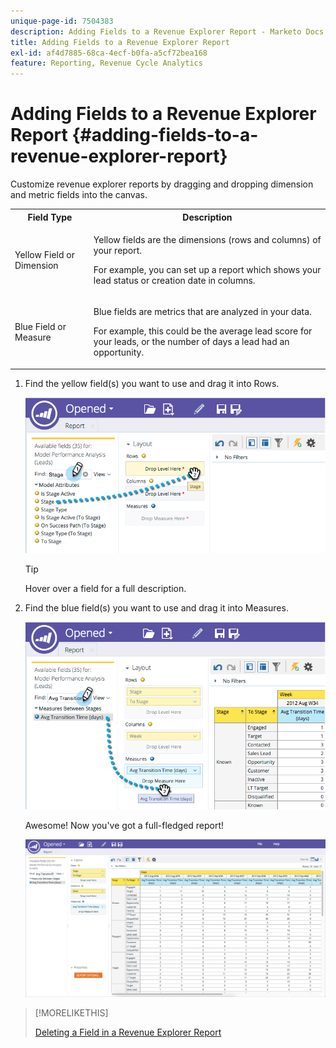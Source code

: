 ```yaml
---
unique-page-id: 7504383
description: Adding Fields to a Revenue Explorer Report - Marketo Docs - Product Documentation
title: Adding Fields to a Revenue Explorer Report
exl-id: af4d7885-68ca-4ecf-b0fa-a5cf72bea168
feature: Reporting, Revenue Cycle Analytics
---
```

# Adding Fields to a Revenue Explorer Report {#adding-fields-to-a-revenue-explorer-report}

Customize revenue explorer reports by dragging and dropping dimension and metric fields into the canvas.

<table> 
 <tbody> 
  <tr> 
   <th>Field Type</th> 
   <th>Description</th> 
  </tr> 
  <tr> 
   <td>Yellow Field or Dimension</td> 
   <td><p>Yellow fields are the dimensions (rows and columns) of your report.</p><p>For example, you can set up a report which shows your lead status or creation date in columns.</p></td> 
  </tr> 
  <tr> 
   <td>Blue Field or Measure</td> 
   <td><p>Blue fields are metrics that are analyzed in your data.</p><p>For example, this could be the average lead score for your leads, or the number of days a lead had an opportunity.</p></td> 
  </tr> 
 </tbody> 
</table>

1. Find the yellow field(s) you want to use and drag it into Rows.

   ![](assets/image2015-3-24-15-3a22-3a34.png)

   >[!TIP]
   >
   >Hover over a field for a full description.

1. Find the blue field(s) you want to use and drag it into Measures.

   ![](assets/image2015-3-24-15-3a53-3a5.png)

   Awesome! Now you've got a full-fledged report!

   ![](assets/image2015-3-24-15-3a55-3a7.png)

>[!MORELIKETHIS]
>
>[Deleting a Field in a Revenue Explorer Report](/help/marketo/product-docs/reporting/revenue-cycle-analytics/revenue-explorer/deleting-a-field-in-a-revenue-explorer-report.md)
